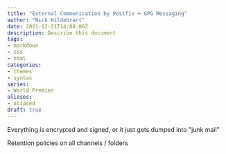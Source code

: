 ```yaml
---
title: "External Communication by Postfix + GPG Messaging"
author: "Nick Hildebrant"
date: 2021-12-21T14:08:06Z
description: Describe this document
tags:
- markdown
- css
- html
categories:
- themes
- syntax
series:
- World Premier
aliases:
- aliased
draft: true
---
```


Everything is encrypted and signed, or it just gets dumped into "junk mail"

Retention policies on all channels / folders

